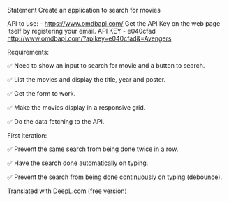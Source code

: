 Statement
Create an application to search for movies

API to use: - https://www.omdbapi.com/ Get the API Key on the web page itself by registering your email.
API KEY - e040cfad
http://www.omdbapi.com/?apikey=e040cfad&=Avengers


Requirements:

✅ Need to show an input to search for movie and a button to search.

✅ List the movies and display the title, year and poster.

✅ Get the form to work.

✅ Make the movies display in a responsive grid.

✅ Do the data fetching to the API.

First iteration:

✅ Prevent the same search from being done twice in a row.

✅ Have the search done automatically on typing.

✅ Prevent the search from being done continuously on typing (debounce).

Translated with DeepL.com (free version)
